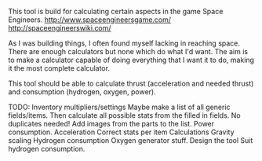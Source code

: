 This tool is build for calculating certain aspects in the game Space Engineers.
http://www.spaceengineersgame.com/
http://spaceengineerswiki.com/

As I was building things, I often found myself lacking in reaching space.
There are enough calculators but none which do what I'd want.
The aim is to make a calculator capable of doing everything that I want it to do, making it the most complete calculator.

This tool should be able to calculate thrust (acceleration and needed thrust) and consumption (hydrogen, oxygen, power).

TODO:
Inventory multipliers/settings
Maybe make a list of all generic fields/items. Then calculate all possible stats from the filled in fields. No duplicates needed!
Add images from the parts to the list.
Power consumption.
Acceleration
Correct stats per item
Calculations
Gravity scaling
Hydrogen consumption
Oxygen generator stuff.
Design the tool
Suit hydrogen consumption.
